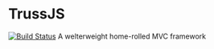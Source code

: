 TrussJS
=======
[![Build Status](https://travis-ci.org/JoeChapman/TrussJS.png)](https://travis-ci.org/JoeChapman/TrussJS)
A welterweight home-rolled MVC framework